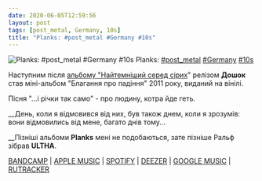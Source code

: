 ```yaml
---
date: 2020-06-05T12:59:56
layout: post
tags: [post_metal, Germany, 10s]
title: "Planks: #post_metal #Germany #10s"
---
```

![Planks: #post_metal #Germany #10s](/assets/photos/photo_985@05-06-2020_12-59-56.jpg)
Planks: [#post_metal](/tags/#post_metal) [#Germany](/tags/#Germany) [#10s](/tags/#10s)

Наступним після [альбому &quot;Найтемніший серед сірих](https://t.me/vast_space_unexplored/3726)&quot; релізом **Дошок** став міні-альбом &quot;Благання про падіння&quot; 2011 року, виданий на вінілі.

Пісня &quot;...і річки так само&quot; - про людину, котра йде геть.

__День, коли я відмовився від них,
був також днем, коли я зрозумів:
вони відмовились від мене, багато днів тому...

__Пізніші альбоми **Planks** мені не подобаються, зате пізніше Ральф зібрав **ULTHA**.

[BANDCAMP](https://planks.bandcamp.com/album/solicit-to-fall-ep) | [APPLE MUSIC](https://music.apple.com/us/album/the-darkest-of-grays-solicit-to-fall/437079459) | [SPOTIFY](https://open.spotify.com/album/2grBh75UE3NTGMuOrDpFIH) | [DEEZER](https://www.deezer.com/album/39912311?utm_source=deezer&amp;utm_content=album-39912311&amp;utm_term=1601611822_1591350954&amp;utm_medium=web) | [GOOGLE MUSIC](https://play.google.com/music/m/Bh23jhtu74yas7iforq4runeikm?t=The_Darkest_of_Grays__Solicit_to_Fall_-_Planks) | [RUTRACKER](https://rutracker.org/forum/viewtopic.php?t=3653448)